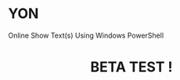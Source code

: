 # YON
Online Show Text(s) Using Windows PowerShell
<center>
    <h1 align="center">BETA TEST !</h1>
</center>

